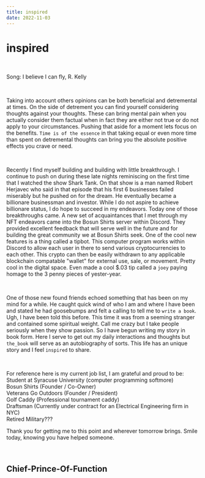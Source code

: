 ```yaml
---
title: inspired
date: 2022-11-03
---
```


# inspired

<br>

Song: I believe I can fly, R. Kelly

<br>

Taking into account others opinions can be both beneficial and detremental at times. On the side of detrement you can find yourself considering thoughts against your thoughts. These can bring mental pain when you actually consider them factual when in fact they are either not true or do not apply to your circumstances. Pushing that aside for a moment lets focus on the benefits. ```Time is of the essence``` in that taking equal or even more time than spent on detremental thoughts can bring you the absolute positive effects you crave or need.

<br>

Recently I find myself building and building with little breakthrough. I continue to push on during these late nights reminiscing on the first time that I watched the show Shark Tank. On that show is a man named Robert Herjavec who said in that episode that his first 6 businesses failed miserably but he pushed on for the dream. He eventually became a billionare businessman and investor. While I do not aspire to achieve billionare status, I do hope to succeed in my endeavors. Today one of those breakthroughs came. A new set of acquaintances that I met through my NFT endeavors came into the Bosun Shirts server within Discord. They provided excellent feedback that will serve well in the future and for building the great community we at Bosun Shirts seek. One of the cool new features is a thing called a tipbot. This computer program works within Discord to allow each user in there to send various cryptocurrencies to each other. This crypto can then be easily withdrawn to any applicable blockchain compatable "wallet" for external use, sale, or movement. Pretty cool in the digital space. Even made a cool $.03 tip called a ```joey``` paying homage to the 3 penny pieces of yester-year.

<br>

One of those new found friends echoed something that has been on my mind for a while. He caught quick wind of who I am and where I have been and stated he had goosebumps and felt a calling to tell me to ```write a book```. Ugh, I have been told this before. This time it was from a seeming stranger and contained some spiritual weight. Call me crazy but I take people seriously when they show passion. So I have begun writing my story in book form. Here I serve to get out my daily interactions and thoughts but ```the_book``` will serve as an autobiography of sorts. This life has an unique story and I feel ```inspired``` to share.

<br>

For reference here is my current job list, I am grateful and proud to be: <br>
Student at Syracuse University (computer programming softmore) <br>
Bosun Shirts (Founder / Co-Owner) <br>
Veterans Go Outdoors (Founder / President) <br>
Golf Caddy (Professional tournament caddy) <br>
Draftsman (Currently under contract for an Electrical Engineering firm in NYC) <br>
Retired Military??? <br>

Thank you for getting me to this point and wherever tomorrow brings. Smile today, knowing you have helped someone.

<br>

## Chief-Prince-Of-Function
